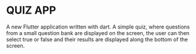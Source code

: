# QUIZ APP

A new Flutter application written with dart. A simple quiz, where questions from a small question bank are displayed on the screen, the user can then select true or false and their results are displayed along the bottom of the screen. 


